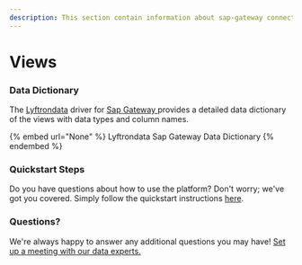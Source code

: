 ```yaml
---
description: This section contain information about sap-gateway connector views information
---
```


# Views

### Data Dictionary

The [Lyftrondata](https://www.lyftrondata.com/) driver for [Sap Gateway](None/)[ ](https://www.lyftrondata.com/integration/sap-gateway/)provides a detailed data dictionary of the views with data types and column names.

{% embed url="None" %}
Lyftrondata Sap Gateway Data Dictionary
{% endembed %}

### Quickstart Steps

Do you have questions about how to use the platform? Don't worry; we've got you covered. Simply follow the quickstart instructions [here](../README.md).

### Questions? <a href="#questions" id="questions"></a>

We're always happy to answer any additional questions you may have! [Set up a meeting with our data experts.](https://www.lyftrondata.com/book-a-meeting/)


